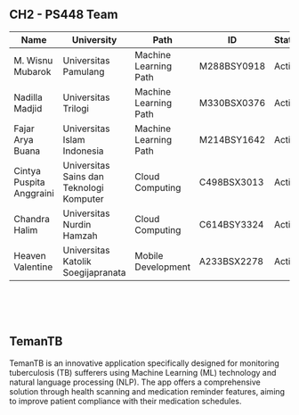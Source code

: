 ## CH2 - PS448 Team

| Name | University          | Path | ID | Status         | Github | LinkedIn |
| ---- |---------------| ------------- | ---- |---------------------|---------------------|-----------|
| M. Wisnu Mubarok   | Universitas Pamulang       | Machine Learning Path | M288BSY0918 | Active | <a href="https://github.com/wisnumubarok26">Github</a> | <a href="https://www.linkedin.com/in/muhamad-wisnu-mubarok/">LinkedIn</a> |
| Nadilla Madjid  | Universitas Trilogi       | Machine Learning Path | M330BSX0376  | Active | <a href="https://github.com/nadillamdjd">Github</a> | <a href="https://www.linkedin.com/in/nadilla-madjid/">LinkedIn</a> |
| Fajar Arya Buana  | Universitas Islam Indonesia       | Machine Learning Path | M214BSY1642   | Active | <a href="https://github.com/onyeng">Github</a> | <a href="https://www.linkedin.com/in/fajar-buana/">LinkedIn</a> |
|  Cintya Puspita Anggraini  | Universitas Sains dan Teknologi Komputer       | Cloud Computing | C498BSX3013    | Active | <a href="https://github.com/cintyaanggraini">Github</a> | <a href="https://www.linkedin.com/in/cintya-puspita-anggraini-728b20150/">LinkedIn</a> |
|  Chandra Halim  | Universitas Nurdin Hamzah       | Cloud Computing | C614BSY3324     | Active | <a href="https://github.com/chandra-halimm">Github</a> | <a href="https://www.linkedin.com/in/chandrahalimm/">LinkedIn</a> |
|  Heaven Valentine  | Universitas Katolik Soegijapranata      | Mobile Development | A233BSX2278     | Active | <a href="https://github.com/heavenvalentine">Github</a> | <a href="https://www.linkedin.com/in/heaven-valentine/">LinkedIn</a> |

<br>
<br>
<br>

## TemanTB

TemanTB is an innovative application specifically designed for monitoring tuberculosis (TB) sufferers using Machine Learning (ML) technology and natural language processing (NLP). The app offers a comprehensive solution through health scanning and medication reminder features, aiming to improve patient compliance with their medication schedules.
